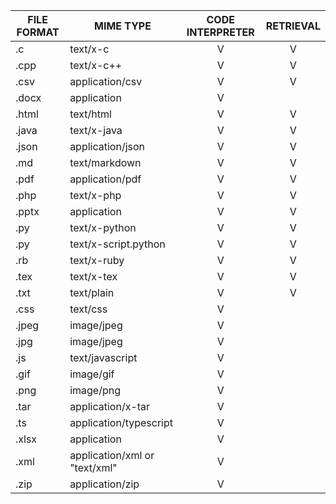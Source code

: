 | FILE FORMAT | MIME TYPE                     | CODE INTERPRETER | RETRIEVAL |
| ----------- | ----------------------------- | :--------------: | :-------: |
| .c          | text/x-c                      |        V         |     V     |
| .cpp        | text/x-c++                    |        V         |     V     |
| .csv        | application/csv               |        V         |     V     |
| .docx       | application                   |        V         |           |
| .html       | text/html                     |        V         |     V     |
| .java       | text/x-java                   |        V         |     V     |
| .json       | application/json              |        V         |     V     |
| .md         | text/markdown                 |        V         |     V     |
| .pdf        | application/pdf               |        V         |     V     |
| .php        | text/x-php                    |        V         |     V     |
| .pptx       | application                   |        V         |     V     |
| .py         | text/x-python                 |        V         |     V     |
| .py         | text/x-script.python          |        V         |     V     |
| .rb         | text/x-ruby                   |        V         |     V     |
| .tex        | text/x-tex                    |        V         |     V     |
| .txt        | text/plain                    |        V         |     V     |
| .css        | text/css                      |        V         |           |
| .jpeg       | image/jpeg                    |        V         |           |
| .jpg        | image/jpeg                    |        V         |           |
| .js         | text/javascript               |        V         |           |
| .gif        | image/gif                     |        V         |           |
| .png        | image/png                     |        V         |           |
| .tar        | application/x-tar             |        V         |           |
| .ts         | application/typescript        |        V         |           |
| .xlsx       | application                   |        V         |           |
| .xml        | application/xml or "text/xml" |        V         |           |
| .zip        | application/zip               |        V         |           |
